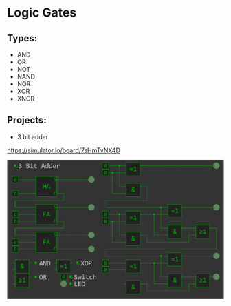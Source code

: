 # Logic Gates
## Types:
 - AND
 - OR
 - NOT
 - NAND
 - NOR
 - XOR
 - XNOR

## Projects:
 - 3 bit adder

https://simulator.io/board/7sHmTvNX4D

![circuit diagram](./logic-circuit.png)
